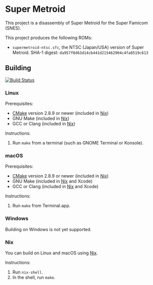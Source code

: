 # Super Metroid

This project is a disassembly of Super Metroid for the Super Famicom (SNES).

This project produces the following ROMs:

* `supermetroid-ntsc.sfc`, the NTSC (Japan/USA) version of Super Metroid. SHA-1
  digest: `da957f0d63d14cb441d215462904c4fa8519c613`

## Building

[![Build Status](https://travis-ci.org/strager/supermetroid.svg?branch=master)](https://travis-ci.org/strager/supermetroid)

### Linux

Prerequisites:

* [CMake][cmake-download] version 2.8.9 or newer (included in [Nix](#nix))
* GNU Make (included in [Nix](#nix))
* GCC or Clang (included in [Nix](#nix))

Instructions:

1. Run `make` from a terminal (such as GNOME Terminal or Konsole).

### macOS

Prerequisites:

* [CMake][cmake-download] version 2.8.9 or newer (included in [Nix](#nix))
* GNU Make (included in [Nix](#nix) and Xcode)
* GCC or Clang (included in [Nix](#nix) and Xcode)

Instructions:

1. Run `make` from Terminal.app.

### Windows

Building on Windows is not yet supported.

### Nix

You can build on Linux and macOS using [Nix][nix-download].

Instructions:

1. Run `nix-shell`.
2. In the shell, run `make`.

[cmake-download]: https://cmake.org/download/
[nix-download]: https://nixos.org/nix/download.html
